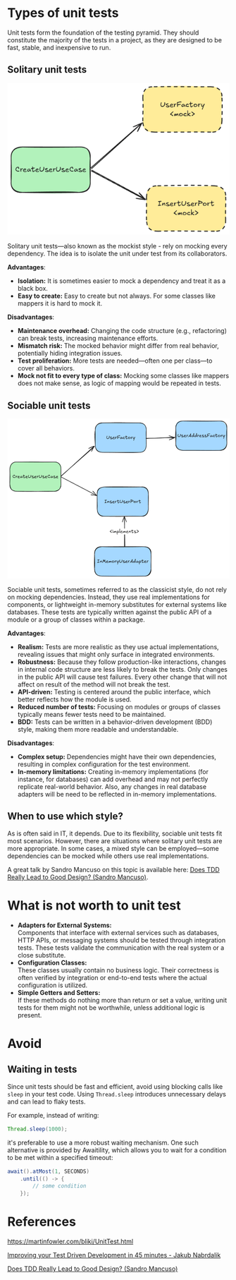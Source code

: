 # Types of unit tests

Unit tests form the foundation of the testing pyramid. They should constitute the majority of the tests in a project, as they are designed to be fast, stable, and inexpensive to run.

## Solitary unit tests

![solitary tests](solitary_unit_test.png)

Solitary unit tests—also known as the mockist style - rely on mocking every dependency. The idea is to isolate the unit under test from its collaborators.

**Advantages**:
-  **Isolation:** It is sometimes easier to mock a dependency and treat it as a black box.
-  **Easy to create:** Easy to create but not always. For some classes like mappers it is hard to mock it.

**Disadvantages**:
- **Maintenance overhead:** Changing the code structure (e.g., refactoring) can break tests, increasing maintenance efforts.
- **Mismatch risk:** The mocked behavior might differ from real behavior, potentially hiding integration issues.
- **Test proliferation:** More tests are needed—often one per class—to cover all behaviors.
- **Mock not fit to every type of class:** Mocking some classes like mappers does not make sense, as logic of mapping would be repeated in tests.

## Sociable unit tests

![sociable tests](sociable_unit_test.png)

Sociable unit tests, sometimes referred to as the classicist style, do not rely on mocking dependencies. Instead, they use real implementations for components, or lightweight in-memory substitutes for external systems like databases. These tests are typically written against the public API of a module or a group of classes within a package.

**Advantages**:
- **Realism:** Tests are more realistic as they use actual implementations, revealing issues that might only surface in integrated environments.
- **Robustness:** Because they follow production-like interactions, changes in internal code structure are less likely to break the tests. Only changes in the public API will cause test failures. Every other change that will not affect on result of the method will not break the test.
- **API-driven:** Testing is centered around the public interface, which better reflects how the module is used.
- **Reduced number of tests:** Focusing on modules or groups of classes typically means fewer tests need to be maintained.
- **BDD:** Tests can be written in a behavior-driven development (BDD) style, making them more readable and understandable.

**Disadvantages**:
- **Complex setup:** Dependencies might have their own dependencies, resulting in complex configuration for the test environment.
- **In-memory limitations:** Creating in-memory implementations (for instance, for databases) can add overhead and may not perfectly replicate real-world behavior. Also, any changes in real database adapters will be need to be reflected in in-memory implementations.

## When to use which style?

As is often said in IT, it depends. Due to its flexibility, sociable unit tests fit most scenarios. However, there are situations where solitary unit tests are more appropriate. In some cases, a mixed style can be employed—some dependencies can be mocked while others use real implementations.

A great talk by Sandro Mancuso on this topic is available here: [Does TDD Really Lead to Good Design? (Sandro Mancuso)](https://youtu.be/KyFVA4Spcgg?si=S5eOo9rR9g4rYP_e).

# What is not worth to unit test

- **Adapters for External Systems:**  
  Components that interface with external services such as databases, HTTP APIs, or messaging systems should be tested through integration tests. These tests validate the communication with the real system or a close substitute.
- **Configuration Classes:**  
  These classes usually contain no business logic. Their correctness is often verified by integration or end-to-end tests where the actual configuration is utilized.
- **Simple Getters and Setters:**  
  If these methods do nothing more than return or set a value, writing unit tests for them might not be worthwhile, unless additional logic is present.

# Avoid

## Waiting in tests

Since unit tests should be fast and efficient, avoid using blocking calls like `sleep` in your test code. Using `Thread.sleep` introduces unnecessary delays and can lead to flaky tests.

For example, instead of writing:
```java
Thread.sleep(1000);
```
it's preferable to use a more robust waiting mechanism. One such alternative is provided by Awaitility, which allows you to wait for a condition to be met within a specified timeout:
```java
await().atMost(1, SECONDS)
    .until(() -> {
        // some condition
    });
```

# References

https://martinfowler.com/bliki/UnitTest.html

[Improving your Test Driven Development in 45 minutes - Jakub Nabrdalik](https://www.youtube.com/watch?v=2vEoL3Irgiw)

[Does TDD Really Lead to Good Design? (Sandro Mancuso)](https://youtu.be/KyFVA4Spcgg?si=S5eOo9rR9g4rYP_e)
